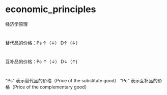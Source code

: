 # economic_principles
经济学原理

# 
替代品的价格：Ps ↑（↓） D↑（↓）
#
互补品的价格：Pc ↑（↓） D↓（↑)
#
"Ps" 表示替代品的价格（Price of the substitute good）
"Pc" 表示互补品的价格（Price of the complementary good）
